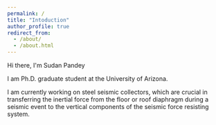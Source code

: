 ```yaml
---
permalink: /
title: "Intoduction"
author_profile: true
redirect_from:
  - /about/
  - /about.html
---
```


Hi there, I'm Sudan Pandey

I am Ph.D. graduate student at the University of Arizona.

I am currently working on steel seismic collectors, which are crucial in transferring the inertial force from the floor or roof diaphragm during a seismic event to the vertical components of the seismic force resisting system.

